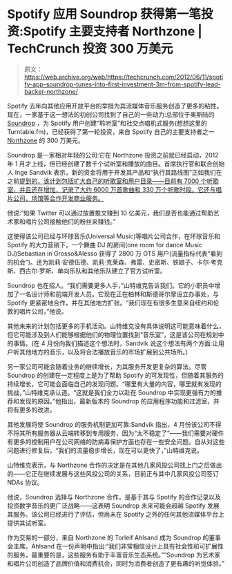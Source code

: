 # Spotify 应用 Soundrop 获得第一笔投资:Spotify 主要支持者 Northzone | TechCrunch 投资 300 万美元

> 原文：<https://web.archive.org/web/https://techcrunch.com/2012/06/11/spotify-app-soundrop-tunes-into-first-investment-3m-from-spotify-lead-backer-northzone/>

Spotify 去年向其他应用开放平台的举措为其流媒体音乐服务创造了更多的粘性。现在，一家基于这一想法的初创公司找到了自己的一些动力:总部位于奥斯陆的 [Soundrop](https://web.archive.org/web/20230404190158/http://www.soundrop.com/) ，为 Spotify 用户创建“聆听室”和社交点唱机式服务(想想这里的 Turntable.fm)，已经获得了第一轮投资，来自 Spotify 自己的主要支持者之一 [Northzone](https://web.archive.org/web/20230404190158/http://www.northzone.com/) 的 300 万美元。

Soundrop 是一家相对年轻的公司:它在 Northzone 投资之前就已经启动，2012 年 1 月才上线，但已经创建了数千个试听室和播放的曲目。首席执行官和联合创始人 Inge Sandvik 表示，新的资金将用于开发其产品和“执行其路线图”正如我们在之前[提到的，该计划包括扩大自己的听歌室和用户目录——目前有 7000 个听歌室，并且还在增加，记录了大约 6000 万首歌曲和 330 万个听歌时段。它还与唱片公司、场馆等合作开发商业服务。](https://web.archive.org/web/20230404190158/https://techcrunch.com/2012/04/17/turntable-rival-soundrop-says-35m-tracks-went-through-its-spotify-app-in-march-funding-coming-in-weeks/)

他说:“如果 Twitter 可以通过放置推文赚到 10 亿美元，我们是否也能通过帮助艺术家和唱片公司接触他们的粉丝来赚钱。”

这使得该公司已经与环球音乐(Universal Music)等唱片公司合作，在环球音乐和 Spotify 的大力营销下，一个舞曲 DJ 的房间(one room for dance Music DJ)Sebastian in Grosso&Alesso 获得了 2800 万 OTS 用户(流量指标代表“看到的机会”)。还为凯莉·安德伍德、凯莉·克莱森、弗雷、史密斯、铁娘子、卡尔·考克斯、西古尔·罗斯、单向乐队和其他乐队建立了官方试听室。

Soundrop 也在招人。“我们需要更多人手，”山特维克告诉我们。它的小职员中增加了一名设计师和前端开发人员。它现在正在柏林和斯德哥尔摩设立办事处，与 Spotify 更紧密地合作，并在其他地方扩张。“我们现在有很多生意来自纽约和伦敦的唱片公司，”他说。

其他未来的计划包括更多的手机活动。山特维克没有具体说明这可能意味着什么，但它可能涉及到人们能够根据他们的物理位置找到“音乐室”，这是该公司在规划中的事情。(在 4 月份向我们描述这个想法时，Sandvik 说这个想法有两个方面:让用户听其他地方的音乐，以及将合法播放音乐的市场扩展到公共场所。)

另一家公司可能会随着业务的继续增长，为其服务开发更复杂的算法。尽管 Soundrop 的创建在一定程度上是为了帮助 Spotify 的可发现性，但随着其服务的持续增长，它可能会面临自己的发现问题。“哪里有大量的内容，哪里就有发现的挑战，”山特维克承认道。“这就是我们全力以赴在 Soundrop 中实现更强有力的推荐和发现的原因。”他指出，最新版本的 Soundrop 的应用程序功能和过滤室，并将有更多的改进。

其他发展将使 Soundrop 的服务机制更加可靠:Sandvik 指出，4 月份该公司不得不将其所有服务器从云端转移到专用服务，因为“太不稳定了”——我们需要对硬件有更多的控制用户在公司网络的防病毒保护方面也存在一些安全问题。自从对这些问题进行修复后，“我们的流量稳步增长，现在可以更快了，”山特维克说。

山特维克表示，与 Northzone 合作的决定是在其他几家风投公司找上门之后做出的——它正在继续发展与这些风投公司的关系，目前正与其中几家风投公司签订 NDAs 协议。

他说，Soundrop 选择与 Northzone 合作，是基于其与 Spotify 的合作记录以及投资数字音乐的更广泛战略——这表明 Soundrop 未来可能会超越 Spotify 发展其服务。该公司已经进行了评估，但尚未在 Spotify 之外的任何其他流媒体平台上提供其试听室。

作为交易的一部分，来自 Northzone 的 Torleif Ahlsand 成为 Soundrop 的董事会主席。Ahlsand 在一份声明中指出:“我们非常相信设计上具有社会性和可扩展性的服务，最重要的是，这些服务有助于丰富音乐生态系统。”“Soundrop 为艺术家和唱片公司创造了品牌价值和消费机会，同时为消费者创造了更有趣的听觉体验。”